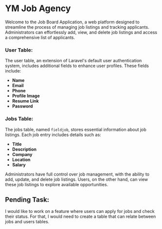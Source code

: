 # YM Job Agency

Welcome to the Job Board Application, a web platform designed to streamline the process of managing job listings and tracking applicants. Administrators can effortlessly add, view, and delete job listings and access a comprehensive list of applicants. 
### User Table:
The user table, an extension of Laravel's default user authentication system, includes additional fields to enhance user profiles. These fields include:
- **Name**
- **Email**
- **Phone**
- **Profile Image**
- **Resume Link**
- **Password**

### Jobs Table:
The jobs table, named `fieldjob`, stores essential information about job listings. Each job entry includes details such as:
- **Title**
- **Description**
- **Company**
- **Location**
- **Salary**

Administrators have full control over job management, with the ability to add, update, and delete job listings. Users, on the other hand, can view these job listings to explore available opportunities.

## Pending Task:

I would like to work on a feature where users can apply for jobs and check their status. For that, I would need to create a table that can relate between jobs and users tables.



